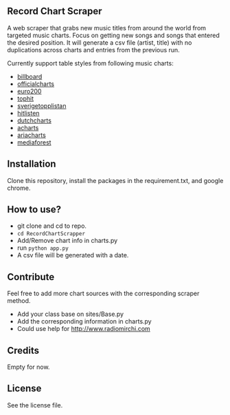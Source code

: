 ## Record Chart Scraper
A web scraper that grabs new music titles from around the world from targeted music charts. Focus on getting new songs and songs that entered the desired position. It will generate a csv file (artist, title) with no duplications across charts and entries from the previous run.

Currently support table styles from following music charts:
- [billboard](https://www.billboard.com/charts/hot-100)
- [officialcharts](https://www.officialcharts.com/charts/singles-chart/)
- [euro200](https://euro200.net/)
- [tophit](https://tophit.ru/ru/chart/airplay_youtube/weekly/current/rus/new)
- [sverigetopplistan](http://www.sverigetopplistan.se/index.html)
- [hitlisten](http://hitlisten.nu/default.asp?list=t40)
- [dutchcharts](https://dutchcharts.nl/weekchart.asp?cat=s)
- [acharts](https://acharts.co/france_singles_top_100)
- [ariacharts](https://www.ariacharts.com.au/charts/singles-chart)
- [mediaforest](http://www.mediaforest.ro/weeklycharts/HistoryWeeklyCharts.aspx)

## Installation
Clone this repository, install the packages in the requirement.txt, and google chrome.

## How to use?
- git clone and cd to repo.
- `cd RecordChartScrapper`
- Add/Remove chart info in charts.py
- run `python app.py`
- A csv file will be generated with a date.

## Contribute
Feel free to add more chart sources with the corresponding scraper method.
- Add your class base on sites/Base.py
- Add the corresponding information in charts.py 
- Could use help for http://www.radiomirchi.com
## Credits
Empty for now.

## License
See the license file.
